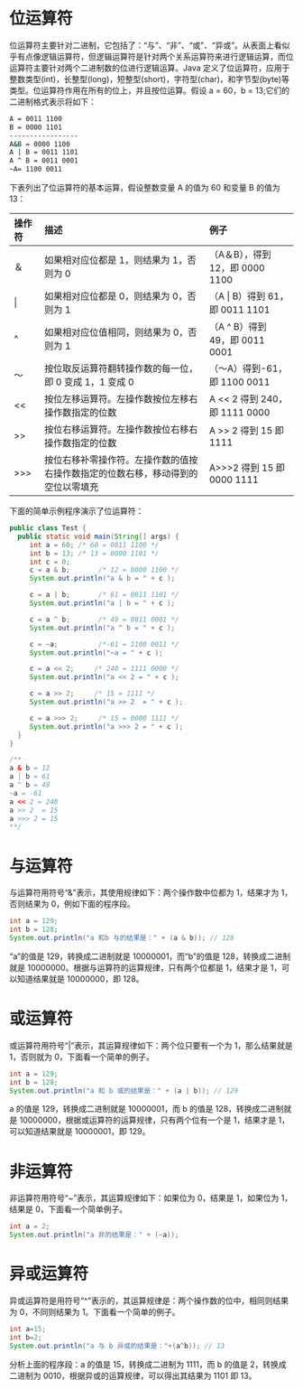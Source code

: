 # 位运算符

位运算符主要针对二进制，它包括了：“与”、“非”、“或”、“异或”。从表面上看似乎有点像逻辑运算符，但逻辑运算符是针对两个关系运算符来进行逻辑运算，而位运算符主要针对两个二进制数的位进行逻辑运算。Java 定义了位运算符，应用于整数类型(int)，长整型(long)，短整型(short)，字符型(char)，和字节型(byte)等类型。位运算符作用在所有的位上，并且按位运算。假设 a = 60，b = 13;它们的二进制格式表示将如下：

```sh
A = 0011 1100
B = 0000 1101
-----------------
A&B = 0000 1100
A | B = 0011 1101
A ^ B = 0011 0001
~A= 1100 0011
```

下表列出了位运算符的基本运算，假设整数变量 A 的值为 60 和变量 B 的值为 13：

| 操作符 | 描述                                                                             | 例子                            |
| :----- | :------------------------------------------------------------------------------- | :------------------------------ |
| ＆     | 如果相对应位都是 1，则结果为 1，否则为 0                                         | （A＆B），得到 12，即 0000 1100 |
| \|     | 如果相对应位都是 0，则结果为 0，否则为 1                                         | （A \| B）得到 61，即 0011 1101 |
| ^      | 如果相对应位值相同，则结果为 0，否则为 1                                         | （A ^ B）得到 49，即 0011 0001  |
| 〜     | 按位取反运算符翻转操作数的每一位，即 0 变成 1，1 变成 0                          | （〜A）得到-61，即 1100 0011    |
| <<     | 按位左移运算符。左操作数按位左移右操作数指定的位数                               | A << 2 得到 240，即 1111 0000   |
| >>     | 按位右移运算符。左操作数按位右移右操作数指定的位数                               | A >> 2 得到 15 即 1111          |
| >>>    | 按位右移补零操作符。左操作数的值按右操作数指定的位数右移，移动得到的空位以零填充 | A>>>2 得到 15 即 0000 1111      |

下面的简单示例程序演示了位运算符：

```java
public class Test {
  public static void main(String[] args) {
     int a = 60; /* 60 = 0011 1100 */
     int b = 13; /* 13 = 0000 1101 */
     int c = 0;
     c = a & b;       /* 12 = 0000 1100 */
     System.out.println("a & b = " + c );

     c = a | b;       /* 61 = 0011 1101 */
     System.out.println("a | b = " + c );

     c = a ^ b;       /* 49 = 0011 0001 */
     System.out.println("a ^ b = " + c );

     c = ~a;          /*-61 = 1100 0011 */
     System.out.println("~a = " + c );

     c = a << 2;     /* 240 = 1111 0000 */
     System.out.println("a << 2 = " + c );

     c = a >> 2;     /* 15 = 1111 */
     System.out.println("a >> 2  = " + c );

     c = a >>> 2;     /* 15 = 0000 1111 */
     System.out.println("a >>> 2 = " + c );
  }
}

/**
a & b = 12
a | b = 61
a ^ b = 49
~a = -61
a << 2 = 240
a >> 2  = 15
a >>> 2 = 15
**/
```

# 与运算符

与运算符用符号“&”表示，其使用规律如下：两个操作数中位都为 1，结果才为 1，否则结果为 0，例如下面的程序段。

```java
int a = 129;
int b = 128;
System.out.println("a 和b 与的结果是：" + (a & b)); // 128
```

“a”的值是 129，转换成二进制就是 10000001，而“b”的值是 128，转换成二进制就是 10000000。根据与运算符的运算规律，只有两个位都是 1，结果才是 1，可以知道结果就是 10000000，即 128。

# 或运算符

或运算符用符号“|”表示，其运算规律如下：两个位只要有一个为 1，那么结果就是 1，否则就为 0，下面看一个简单的例子。

```java
int a = 129;
int b = 128;
System.out.println("a 和 b 或的结果是：" + (a | b)); // 129
```

a 的值是 129，转换成二进制就是 10000001，而 b 的值是 128，转换成二进制就是 10000000，根据或运算符的运算规律，只有两个位有一个是 1，结果才是 1，可以知道结果就是 10000001，即 129。

# 非运算符

非运算符用符号“~”表示，其运算规律如下：如果位为 0，结果是 1，如果位为 1，结果是 0，下面看一个简单例子。

```java
int a = 2;
System.out.println("a 非的结果是：" + (~a));
```

# 异或运算符

异或运算符是用符号“^”表示的，其运算规律是：两个操作数的位中，相同则结果为 0，不同则结果为 1。下面看一个简单的例子。

```java
int a=15;
int b=2;
System.out.println("a 与 b 异或的结果是："+(a^b)); // 13
```

分析上面的程序段：a 的值是 15，转换成二进制为 1111，而 b 的值是 2，转换成二进制为 0010，根据异或的运算规律，可以得出其结果为 1101 即 13。
